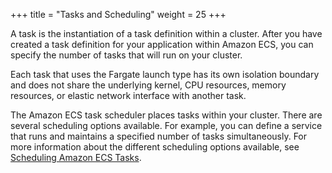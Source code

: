 +++
title = "Tasks and Scheduling"
weight = 25
+++

A task is the instantiation of a task definition within a cluster. After you have created a task definition for your application within Amazon ECS, you can specify the number of tasks that will run on your cluster.

Each task that uses the Fargate launch type has its own isolation boundary and does not share the underlying kernel, CPU resources, memory resources, or elastic network interface with another task.

The Amazon ECS task scheduler places tasks within your cluster. There are several scheduling options available. For example, you can define a service that runs and maintains a specified number of tasks simultaneously. For more information about the different scheduling options available, see [Scheduling Amazon ECS Tasks](https://docs.aws.amazon.com/AmazonECS/latest/developerguide/scheduling_tasks.html).